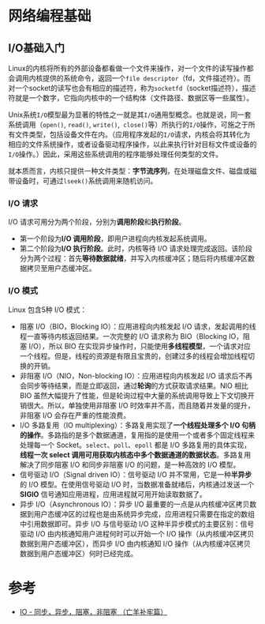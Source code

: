 # 网络编程基础

## I/O基础入门

Linux的内核将所有的外部设备都看做一个文件来操作，对一个文件的读写操作都会调用内核提供的系统命令，返回一个`file descriptor`（fd，文件描述符）。而对一个socket的读写也会有相应的描述符，称为`socketfd`（socket描述符），描述符就是一个数字，它指向内核中的一个结构体（文件路径、数据区等一些属性）。

Unix系统`I/O`模型最为显著的特性之一就是其`I/O`通用型概念。也就是说，同一套系统调用（`open()`, `read()`, `write()`,` close()`等）所执行的`I/O`操作，可施之于所有文件类型，包括设备文件在内。（应用程序发起的`I/O`请求，内核会将其转化为相应的文件系统操作，或者设备驱动程序操作，以此来执行针对目标文件或设备的`I/O`操作。）因此，采用这些系统调用的程序能够处理任何类型的文件。

就本质而言，内核只提供一种文件类型：**字节流序列**，在处理磁盘文件、磁盘或磁带设备时，可通过`lseek()`系统调用来随机访问。


### I/O 请求

I/O 请求可用分为两个阶段，分别为**调用阶段**和**执行阶段**。

- 第一个阶段为**I/O 调用阶段**，即用户进程向内核发起系统调用。
- 第二个阶段为**I/O 执行阶段**。此时，内核等待 I/O 请求处理完成返回。该阶段分为两个过程：首先**等待数据就绪**，并写入内核缓冲区；随后将内核缓冲区数据拷贝至用户态缓冲区。

### I/O 模式

Linux 包含5种 I/O 模式：

- 阻塞 I/O（BIO，Blocking IO）：应用进程向内核发起 I/O 请求，发起调用的线程一直等待内核返回结果。一次完整的 I/O 请求称为 BIO（Blocking IO，阻塞 I/O），所以 BIO 在实现异步操作时，只能使用**多线程模型**，一个请求对应一个线程。但是，线程的资源是有限且宝贵的，创建过多的线程会增加线程切换的开销。
- 非阻塞 I/O（NIO，Non-blocking IO）：应用进程向内核发起 I/O 请求后不再会同步等待结果，而是立即返回，通过**轮询**的方式获取请求结果。NIO 相比 BIO 虽然大幅提升了性能，但是轮询过程中大量的系统调用导致上下文切换开销很大。所以，单独使用非阻塞 I/O 时效率并不高，而且随着并发量的提升，非阻塞 I/O 会存在严重的性能浪费。
- I/O 多路复用（IO multiplexing）：多路复用实现了**一个线程处理多个 I/O 句柄的操作**。多路指的是多个数据通道，复用指的是使用一个或者多个固定线程来处理每一个 Socket。`select`、`poll`、`epoll` 都是 I/O 多路复用的具体实现，**线程一次 select 调用可用获取内核态中多个数据通道的数据状态**。多路复用解决了同步阻塞 I/O 和同步非阻塞 I/O 的问题，是一种高效的 I/O 模型。
- 信号驱动 I/O（Signal driven IO）：信号驱动 I/O 并不常用，它是一种**半异步**的 I/O 模型。在使用信号驱动 I/O 时，当数据准备就绪后，内核通过发送一个 **SIGIO** 信号通知应用进程，应用进程就可用开始读取数据了。
- 异步 I/O（Asynchronous IO）：异步 I/O 最重要的一点是从内核缓冲区拷贝数据到用户态缓冲区的过程也是由系统异步完成，应用进程只需要在指定的数组中引用数据即可。异步 I/O 与信号驱动 I/O 这种半异步模式的主要区别：信号驱动 I/O 由内核通知用户进程何时可以开始一个 I/O 操作（从内核缓冲区拷贝数据到用户态缓冲区），而异步 I/O 由内核通知 I/O 操作（从内核缓冲区拷贝数据到用户态缓冲区）何时已经完成。

# 参考

- [IO - 同步，异步，阻塞，非阻塞 （亡羊补牢篇）](https://blog.csdn.net/historyasamirror/article/details/5778378)
